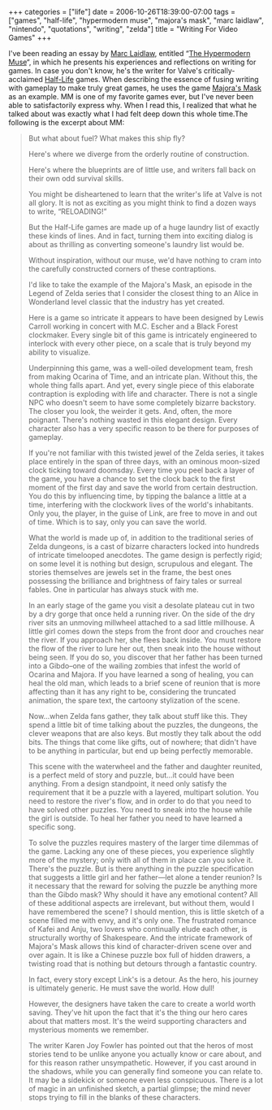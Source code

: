 +++
categories = ["life"]
date = 2006-10-26T18:39:00-07:00
tags = ["games", "half-life", "hypermodern muse", "majora's mask", "marc laidlaw", "nintendo", "quotations", "writing", "zelda"]
title = "Writing For Video Games"
+++

I've been reading an essay by [Marc Laidlaw](https://en.wikipedia.org/wiki/Mark_Laidlaw), entitled “[The Hypermodern Muse](https://marclaidlaw.com/?page_id=17)“, in which he presents his experiences and reflections on writing for games. In case you don't know, he's the writer for Valve's critically-acclaimed [Half-Life](https://en.wikipedia.org/wiki/Half-Life_2) games. When describing the essence of fusing writing with gameplay to make truly great games, he uses the game [Majora's Mask](https://en.wikipedia.org/wiki/Majora%27s_Mask) as an example. MM is one of my favorite games ever, but I've never been able to satisfactorily express why. When I read this, I realized that what he talked about was exactly what I had felt deep down this whole time.The following is the excerpt about MM:

>But what about fuel? What makes this ship fly?
>
>Here's where we diverge from the orderly routine of construction.
>
>Here's where the blueprints are of little use, and writers fall back on their own odd survival skills.
>
>You might be disheartened to learn that the writer's life at Valve is not all glory. It is not as exciting as you might think to find a dozen ways to write, “RELOADING!”
>
>But the Half-Life games are made up of a huge laundry list of exactly these kinds of lines. And in fact, turning them into exciting dialog is about as thrilling as converting someone's laundry list would be.
>
>Without inspiration, without our muse, we'd have nothing to cram into the carefully constructed corners of these contraptions.
>
>I'd like to take the example of the Majora's Mask, an episode in the Legend of Zelda series that I consider the closest thing to an Alice in Wonderland level classic that the industry has yet created.
>
>Here is a game so intricate it appears to have been designed by Lewis Carroll working in concert with M.C. Escher and a Black Forest clockmaker. Every single bit of this game is intricately engineered to interlock with every other piece, on a scale that is truly beyond my ability to visualize.
>
>Underpinning this game, was a well-oiled development team, fresh from making Ocarina of Time, and an intricate plan. Without this, the whole thing falls apart. And yet, every single piece of this elaborate contraption is exploding with life and character. There is not a single NPC who doesn't seem to have some completely bizarre backstory. The closer you look, the weirder it gets. And, often, the more poignant. There's nothing wasted in this elegant design. Every character also has a very specific reason to be there for purposes of gameplay.
>
>If you're not familiar with this twisted jewel of the Zelda series, it takes place entirely in the span of three days, with an ominous moon-sized clock ticking toward doomsday. Every time you peel back a layer of the game, you have a chance to set the clock back to the first moment of the first day and save the world from certain destruction. You do this by influencing time, by tipping the balance a little at a time, interfering with the clockwork lives of the world's inhabitants. Only you, the player, in the guise of Link, are free to move in and out of time. Which is to say, only you can save the world.
>
>What the world is made up of, in addition to the traditional series of Zelda dungeons, is a cast of bizarre characters locked into hundreds of intricate timelooped anecdotes. The game design is perfectly rigid; on some level it is nothing but design, scrupulous and elegant. The stories themselves are jewels set in the frame, the best ones possessing the brilliance and brightness of fairy tales or surreal fables. One in particular has always stuck with me.
>
>In an early stage of the game you visit a desolate plateau cut in two by a dry gorge that once held a running river. On the side of the dry river sits an unmoving millwheel attached to a sad little millhouse. A little girl comes down the steps from the front door and crouches near the river. If you approach her, she flees back inside. You must restore the flow of the river to lure her out, then sneak into the house without being seen. If you do so, you discover that her father has been turned into a Gibdo&ndash;one of the wailing zombies that infest the world of Ocarina and Majora. If you have learned a song of healing, you can heal the old man, which leads to a brief scene of reunion that is more affecting than it has any right to be, considering the truncated animation, the spare text, the cartoony stylization of the scene.
>
>Now…when Zelda fans gather, they talk about stuff like this. They spend a little bit of time talking about the puzzles, the dungeons, the clever weapons that are also keys. But mostly they talk about the odd bits. The things that come like gifts, out of nowhere; that didn't have to be anything in particular, but end up being perfectly memorable.
>
>This scene with the waterwheel and the father and daughter reunited, is a perfect meld of story and puzzle, but…it could have been anything. From a design standpoint, it need only satisfy the requirement that it be a puzzle with a layered, multipart solution. You need to restore the river's flow, and in order to do that you need to have solved other puzzles. You need to sneak into the house while the girl is outside. To heal her father you need to have learned a specific song.
>
>To solve the puzzles requires mastery of the larger time dilemmas of the game. Lacking any one of these pieces, you experience slightly more of the mystery; only with all of them in place can you solve it. There's the puzzle. But is there anything in the puzzle specification that suggests a little girl and her father&mdash;let alone a tender reunion? Is it necessary that the reward for solving the puzzle be anything more than the Gibdo mask? Why should it have any emotional content? All of these additional aspects are irrelevant, but without them, would I have remembered the scene? I should mention, this is little sketch of a scene filled me with envy, and it's only one. The frustrated romance of Kafei and Anju, two lovers who continually elude each other, is structurally worthy of Shakespeare. And the intricate framework of Majora's Mask allows this kind of character-driven scene over and over again. It is like a Chinese puzzle box full of hidden drawers, a twisting road that is nothing but detours through a fantastic country.
>
>In fact, every story except Link's is a detour. As the hero, his journey is ultimately generic. He must save the world. How dull!
>
>However, the designers have taken the care to create a world worth saving. They've hit upon the fact that it's the thing our hero cares about that matters most. It's the weird supporting characters and mysterious moments we remember.
>
>The writer Karen Joy Fowler has pointed out that the heros of most stories tend to be unlike anyone you actually know or care about, and for this reason rather unsympathetic. However, if you cast around in the shadows, while you can generally find someone you can relate to. It may be a sidekick or someone even less conspicuous. There is a lot of magic in an unfinished sketch, a partial glimpse; the mind never stops trying to fill in the blanks of these characters.
